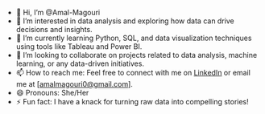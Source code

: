 - 👋 Hi, I’m @Amal-Magouri
- 👀 I’m interested in data analysis and exploring how data can drive decisions and insights.
- 🌱 I’m currently learning Python, SQL, and data visualization techniques using tools like Tableau and Power BI.
- 💞️ I’m looking to collaborate on projects related to data analysis, machine learning, or any data-driven initiatives.
- 📫 How to reach me: Feel free to connect with me on [LinkedIn](https://www.linkedin.com/in/amal-magouri-19b58722a) or email me at [amalmagouri0@gmail.com].
- 😄 Pronouns: She/Her
- ⚡ Fun fact: I have a knack for turning raw data into compelling stories!


